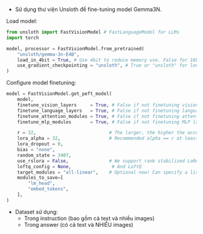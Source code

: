 - Sử dụng thư viện Unsloth để fine-tuning model Gemma3N.

Load model:

```python
from unsloth import FastVisionModel # FastLanguageModel for LLMs
import torch

model, processor = FastVisionModel.from_pretrained(
    "unsloth/gemma-3n-E4B",
    load_in_4bit = True, # Use 4bit to reduce memory use. False for 16bit LoRA.
    use_gradient_checkpointing = "unsloth", # True or "unsloth" for long context
)
```

Configure model finetuning:

```python
model = FastVisionModel.get_peft_model(
    model,
    finetune_vision_layers     = True, # False if not finetuning vision layers
    finetune_language_layers   = True, # False if not finetuning language layers
    finetune_attention_modules = True, # False if not finetuning attention layers
    finetune_mlp_modules       = True, # False if not finetuning MLP layers

    r = 32,                           # The larger, the higher the accuracy, but might overfit
    lora_alpha = 32,                  # Recommended alpha == r at least
    lora_dropout = 0,
    bias = "none",
    random_state = 3407,
    use_rslora = False,               # We support rank stabilized LoRA
    loftq_config = None,               # And LoftQ
    target_modules = "all-linear",    # Optional now! Can specify a list if needed
    modules_to_save=[
        "lm_head",
        "embed_tokens",
    ],
)
```

- Dataset sử dụng:
  - Trong instruction (bao gồm cả text và nhiều images) 
  - Trong answer (có cả text và NHIỀU images)


